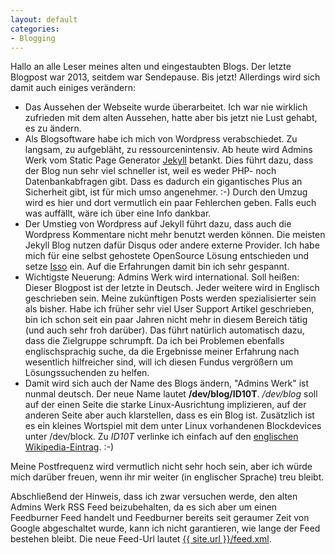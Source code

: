```yaml
---
layout: default
categories:
- Blogging
---
```

Hallo an alle Leser meines alten und eingestaubten Blogs. Der letzte Blogpost war 2013, seitdem war Sendepause. Bis jetzt! Allerdings wird sich damit auch einiges verändern:

* Das Aussehen der Webseite wurde überarbeitet. Ich war nie wirklich zufrieden mit dem alten Aussehen, hatte aber bis jetzt nie Lust gehabt, es zu ändern.
* Als Blogsoftware habe ich mich von Wordpress verabschiedet. Zu langsam, zu aufgebläht, zu ressourcenintensiv. Ab heute wird Admins Werk vom Static Page Generator <a href="https://jekyllrb.com/">Jekyll</a> betankt. Dies führt dazu, dass der Blog nun sehr viel schneller ist, weil es weder PHP- noch Datenbankabfragen gibt. Dass es dadurch ein gigantisches Plus an Sicherheit gibt, ist für mich umso angenehmer. :-) Durch den Umzug wird es hier und dort vermutlich ein paar Fehlerchen geben. Falls euch was auffällt, wäre ich über eine Info dankbar.
* Der Umstieg von Wordpress auf Jekyll führt dazu, dass auch die Wordpress Kommentare nicht mehr benutzt werden können. Die meisten Jekyll Blog nutzen dafür Disqus oder andere externe Provider. Ich habe mich für eine selbst gehostete OpenSource Lösung entschieden und setze <a href="http://posativ.org/isso/">Isso</a> ein. Auf die Erfahrungen damit bin ich sehr gespannt.
* Wichtigste Neuerung: Admins Werk wird international. Soll heißen: Dieser Blogpost ist der letzte in Deutsch. Jeder weitere wird in Englisch geschrieben sein. Meine zukünftigen Posts werden spezialisierter sein als bisher. Habe ich früher sehr viel User Support Artikel geschrieben, bin ich schon seit ein paar Jahren nicht mehr in diesem Bereich tätig (und auch sehr froh darüber). Das führt natürlich automatisch dazu, dass die Zielgruppe schrumpft. Da ich bei Problemen ebenfalls englischsprachig suche, da die Ergebnisse meiner Erfahrung nach wesentlich hilfreicher sind, will ich diesen Fundus vergrößern um Lösungssuchenden zu helfen.
* Damit wird sich auch der Name des Blogs ändern, "Admins Werk" ist nunmal deutsch. Der neue Name lautet **/dev/blog/ID10T**. */dev/blog* soll auf der einen Seite die starke Linux-Ausrichtung implizieren, auf der anderen Seite aber auch klarstellen, dass es ein Blog ist. Zusätzlich ist es ein kleines Wortspiel mit dem unter Linux vorhandenen Blockdevices unter /dev/block. Zu *ID10T* verlinke ich einfach auf den <a href="https://en.wikipedia.org/wiki/ID10T">englischen Wikipedia-Eintrag</a>. :-)

Meine Postfrequenz wird vermutlich nicht sehr hoch sein, aber ich würde mich darüber freuen, wenn ihr mir weiter (in englischer Sprache) treu bleibt.

Abschließend der Hinweis, dass ich zwar versuchen werde, den alten Admins Werk RSS Feed beizubehalten, da es sich aber um einen Feedburner Feed handelt und Feedburner bereits seit geraumer Zeit von Google abgeschaltet wurde, kann ich nicht garantieren, wie lange der Feed bestehen bleibt. Die neue Feed-Url lautet <a href="{{ site.url }}/feed.xml">{{ site.url }}/feed.xml</a>.
